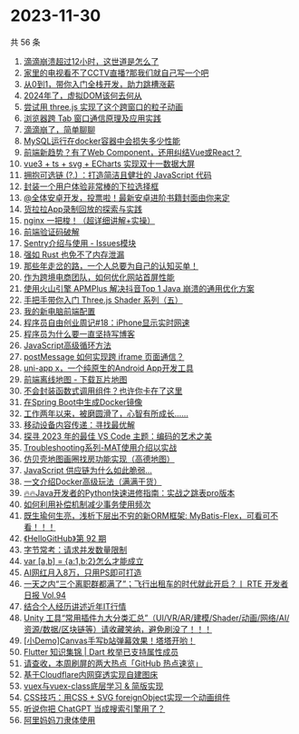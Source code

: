 # 2023-11-30

共 56 条

<!-- BEGIN JUEJIN -->
<!-- 最后更新时间 2023-11-30 09:45:26 +0800 -->
1. [滴滴崩溃超过12小时，这世道是怎么了](https://juejin.cn/post/7306457908636385307)
1. [家里的电视看不了CCTV直播?那我们就自己写一个吧](https://juejin.cn/post/7304945410392227891)
1. [从0到1，带你入门全栈开发，助力跳槽涨薪](https://juejin.cn/post/7305694682772242483)
1. [2024年了，虚拟DOM该何去何从](https://juejin.cn/post/7306018455462150179)
1. [尝试用 three.js 实现了这个跨窗口的粒子动画](https://juejin.cn/post/7306033185934622731)
1. [浏览器跨 Tab 窗口通信原理及应用实践](https://juejin.cn/post/7306040473542213644)
1. [滴滴崩了，简单聊聊](https://juejin.cn/post/7306447444240334884)
1. [MySQL运行在docker容器中会损失多少性能](https://juejin.cn/post/7304961776944136227)
1. [前端新趋势？有了Web Component，还用纠结Vue或React？](https://juejin.cn/post/7305977418699817011)
1. [vue3 + ts + svg + ECharts 实现双十一数据大屏](https://juejin.cn/post/7305434729527181322)
1. [拥抱可选链 (?.) ：打造简洁且健壮的 JavaScript 代码](https://juejin.cn/post/7305235970285223947)
1. [封装一个用户体验非常棒的下拉选择框](https://juejin.cn/post/7306375760331554828)
1. [@全体安卓开发，投票啦！最新安卓进阶书籍封面由你来定](https://juejin.cn/post/7306019253013659648)
1. [货拉拉App录制回放的探索与实践](https://juejin.cn/post/7306331307477794867)
1. [nginx 一把梭！（超详细讲解+实操）](https://juejin.cn/post/7306041273822527514)
1. [前端验证码破解](https://juejin.cn/post/7306062725213044774)
1. [Sentry介绍与使用 - Issues模块](https://juejin.cn/post/7304973928039776297)
1. [强如 Rust 也免不了内存泄漏](https://juejin.cn/post/7306018817687945268)
1. [那些年走岔的路，一个人总要为自己的认知买单！](https://juejin.cn/post/7306143755585486848)
1. [作为跨境电商团队，如何优化网站首屏性能](https://juejin.cn/post/7306017890074673167)
1. [使用火山引擎 APMPlus 解决抖音Top 1 Java 崩溃的通用优化方案](https://juejin.cn/post/7306388118914973734)
1. [手把手带你入门 Three.js Shader 系列（五）](https://juejin.cn/post/7305371899138654235)
1. [我的新电脑前端配置](https://juejin.cn/post/7305331479042228275)
1. [程序员自由创业周记#18：iPhone显示实时网速](https://juejin.cn/post/7305984583983120422)
1. [程序员为什么要一直坚持写博客](https://juejin.cn/post/7305977418719854643)
1. [JavaScript高级循环方法](https://juejin.cn/post/7305572311812423691)
1. [postMessage 如何实现跨 iframe 页面通信？](https://juejin.cn/post/7305986100098695209)
1. [uni-app x，一个纯原生的Android App开发工具](https://juejin.cn/post/7306694295247175719)
1. [前端离线地图 - 下载瓦片地图](https://juejin.cn/post/7306062725212930086)
1. [不会封装函数式调用组件？也许你卡在了这里](https://juejin.cn/post/7305321063669088256)
1. [在Spring Boot中生成Docker镜像](https://juejin.cn/post/7305182777439109146)
1. [工作两年以来，被磨圆滑了，心智有所成长……](https://juejin.cn/post/7306025036656787475)
1. [移动设备内容传递：寻找最优解](https://juejin.cn/post/7305983027867303945)
1. [探寻 2023 年的最佳 VS Code 主题：编码的艺术之美](https://juejin.cn/post/7306043013817696271)
1. [Troubleshooting系列-MAT使用介绍以实战](https://juejin.cn/post/7305632746108813352)
1. [仿贝壳地图画圈找房功能实现（高德地图）](https://juejin.cn/post/7306146705971085350)
1. [JavaScript 供应链为什么如此脆弱...](https://juejin.cn/post/7305984042640375817)
1. [一文介绍Docker高级玩法（满满干货）](https://juejin.cn/post/7306146705971740710)
1. [🔥🔥Java开发者的Python快速进修指南：实战之跳表pro版本](https://juejin.cn/post/7305983336496627722)
1. [如何利用补偿机制减少事务使用频次](https://juejin.cn/post/7304973928039710761)
1. [既生瑜何生亮，浅析下层出不穷的新ORM框架: MyBatis-Flex，可看可不看！！！](https://juejin.cn/post/7306192146768183311)
1. [《HelloGitHub》第 92 期](https://juejin.cn/post/7306036684923256871)
1. [字节常考：请求并发数量限制](https://juejin.cn/post/7306407473280466981)
1. [var [a,b] = {a:1,b:2}怎么才能成立](https://juejin.cn/post/7305983860168163391)
1. [AI网红月入8万，只用PS即可打造](https://juejin.cn/post/7306330038399008808)
1. [一天之内“三个离职群都满了”；飞行出租车的时代就此开启？丨 RTE 开发者日报 Vol.94](https://juejin.cn/post/7306384396503351305)
1. [结合个人经历讲述近年IT行情](https://juejin.cn/post/7306266546968707087)
1. [Unity 工具“常用插件九大分类汇总”（UI/VR/AR/建模/Shader/动画/网络/AI/资源/数据/区块链等）请收藏笑纳，避免刷没了！！！](https://juejin.cn/post/7305977644477218835)
1. [[小Demo]Canvas手写b站弹幕效果！塔塔开哟！](https://juejin.cn/post/7305984583962984474)
1. [Flutter 知识集锦 | Dart 枚举已支持属性成员](https://juejin.cn/post/7306062725212536870)
1. [请查收，本周刷屏的两大热点「GitHub 热点速览」](https://juejin.cn/post/7305413717310013459)
1. [基于Cloudflare内网穿透实现自建图床](https://juejin.cn/post/7305983027766099978)
1. [vuex与vuex-class底层学习 & 简版实现](https://juejin.cn/post/7306023841209450522)
1. [CSS技巧：用CSS + SVG foreignObject实现一个动画组件](https://juejin.cn/post/7306356212601602102)
1. [听说你把 ChatGPT 当成搜索引擎用了？](https://juejin.cn/post/7305986100099334185)
1. [阿里妈妈刀隶体使用](https://juejin.cn/post/7305359585107738661)
<!-- END JUEJIN -->